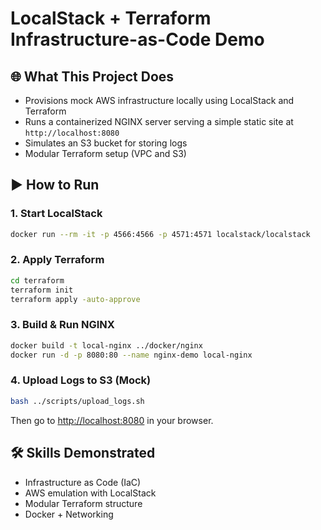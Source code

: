 # LocalStack + Terraform Infrastructure-as-Code Demo

## 🌐 What This Project Does
- Provisions mock AWS infrastructure locally using LocalStack and Terraform
- Runs a containerized NGINX server serving a simple static site at `http://localhost:8080`
- Simulates an S3 bucket for storing logs
- Modular Terraform setup (VPC and S3)

## ▶️ How to Run

### 1. Start LocalStack
```bash
docker run --rm -it -p 4566:4566 -p 4571:4571 localstack/localstack
```

### 2. Apply Terraform
```bash
cd terraform
terraform init
terraform apply -auto-approve
```

### 3. Build & Run NGINX
```bash
docker build -t local-nginx ../docker/nginx
docker run -d -p 8080:80 --name nginx-demo local-nginx
```

### 4. Upload Logs to S3 (Mock)
```bash
bash ../scripts/upload_logs.sh
```

Then go to [http://localhost:8080](http://localhost:8080) in your browser.

## 🛠️ Skills Demonstrated
- Infrastructure as Code (IaC)
- AWS emulation with LocalStack
- Modular Terraform structure
- Docker + Networking